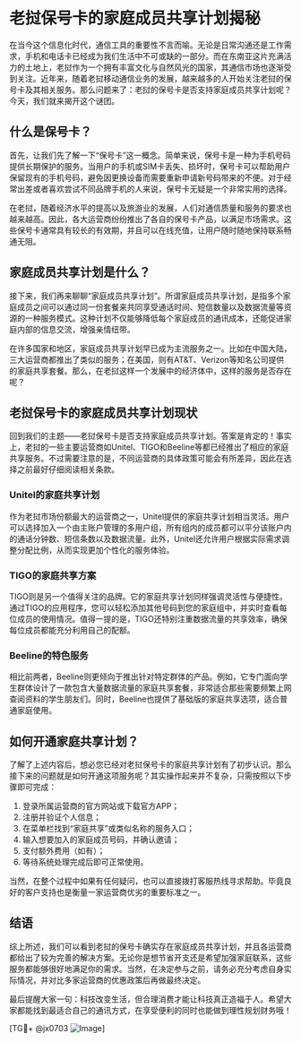 # 老挝保号卡的家庭成员共享计划揭秘

在当今这个信息化时代，通信工具的重要性不言而喻。无论是日常沟通还是工作需求，手机和电话卡已经成为我们生活中不可或缺的一部分。而在东南亚这片充满活力的土地上，老挝作为一个拥有丰富文化与自然风光的国家，其通信市场也逐渐受到关注。近年来，随着老挝移动通信业务的发展，越来越多的人开始关注老挝的保号卡及其相关服务。那么问题来了：老挝的保号卡是否支持家庭成员共享计划呢？今天，我们就来揭开这个谜团。

## 什么是保号卡？

首先，让我们先了解一下“保号卡”这一概念。简单来说，保号卡是一种为手机号码提供长期保护的服务。当用户的手机或SIM卡丢失、损坏时，保号卡可以帮助用户保留现有的手机号码，避免因更换设备而需要重新申请新号码带来的不便。对于经常出差或者喜欢尝试不同品牌手机的人来说，保号卡无疑是一个非常实用的选择。

在老挝，随着经济水平的提高以及旅游业的发展，人们对通信质量和服务的要求也越来越高。因此，各大运营商纷纷推出了各自的保号卡产品，以满足市场需求。这些保号卡通常具有较长的有效期，并且可以在线充值，让用户随时随地保持联系畅通无阻。

## 家庭成员共享计划是什么？

接下来，我们再来聊聊“家庭成员共享计划”。所谓家庭成员共享计划，是指多个家庭成员之间可以通过同一份套餐来共同享受通话时间、短信数量以及数据流量等资源的一种服务模式。这种计划不仅能够降低每个家庭成员的通讯成本，还能促进家庭内部的信息交流，增强亲情纽带。

在许多国家和地区，家庭成员共享计划早已成为主流服务之一。比如在中国大陆，三大运营商都推出了类似的服务；在美国，则有AT&T、Verizon等知名公司提供的家庭共享套餐。那么，在老挝这样一个发展中的经济体中，这样的服务是否存在呢？

## 老挝保号卡的家庭成员共享计划现状

回到我们的主题——老挝保号卡是否支持家庭成员共享计划。答案是肯定的！事实上，老挝的一些主要运营商如Unitel、TIGO和Beeline等都已经推出了相应的家庭共享服务。不过需要注意的是，不同运营商的具体政策可能会有所差异，因此在选择之前最好仔细阅读相关条款。

### Unitel的家庭共享计划

作为老挝市场份额最大的运营商之一，Unitel提供的家庭共享计划相当灵活。用户可以选择加入一个由主账户管理的多用户组，所有组内的成员都可以平分该账户内的通话分钟数、短信条数以及数据流量。此外，Unitel还允许用户根据实际需求调整分配比例，从而实现更加个性化的服务体验。

### TIGO的家庭共享方案

TIGO则是另一个值得关注的品牌。它的家庭共享计划同样强调灵活性与便捷性。通过TIGO的应用程序，您可以轻松添加其他号码到您的家庭组中，并实时查看每位成员的使用情况。值得一提的是，TIGO还特别注重数据流量的共享效率，确保每位成员都能充分利用自己的配额。

### Beeline的特色服务

相比前两者，Beeline则更倾向于推出针对特定群体的产品。例如，它专门面向学生群体设计了一款包含大量数据流量的家庭共享套餐，非常适合那些需要频繁上网查阅资料的学生朋友们。同时，Beeline也提供了基础版的家庭共享选项，适合普通家庭使用。

## 如何开通家庭共享计划？

了解了上述内容后，想必您已经对老挝保号卡的家庭共享计划有了初步认识。那么接下来的问题就是如何开通这项服务呢？其实操作起来并不复杂，只需按照以下步骤即可完成：

1. 登录所属运营商的官方网站或下载官方APP；
2. 注册并验证个人信息；
3. 在菜单栏找到“家庭共享”或类似名称的服务入口；
4. 输入想要加入的家庭成员号码，并确认邀请；
5. 支付额外费用（如有）；
6. 等待系统处理完成后即可正常使用。

当然，在整个过程中如果有任何疑问，也可以直接拨打客服热线寻求帮助。毕竟良好的客户支持也是衡量一家运营商优劣的重要标准之一。

## 结语

综上所述，我们可以看到老挝的保号卡确实存在家庭成员共享计划，并且各运营商都给出了较为完善的解决方案。无论你是想节省开支还是希望加强家庭联系，这些服务都能够很好地满足你的需求。当然，在决定参与之前，请务必充分考虑自身实际情况，并对比多家运营商的优惠政策后再做最终决定。

最后提醒大家一句：科技改变生活，但合理消费才能让科技真正造福于人。希望大家都能找到最适合自己的通讯方式，在享受便利的同时也能做到理性规划财务哦！

[TG💪+ @jx0703 ![Image](https://github.com/user-attachments/assets/dbca1d08-cadb-493c-b0ec-ad6f7a83f270)]